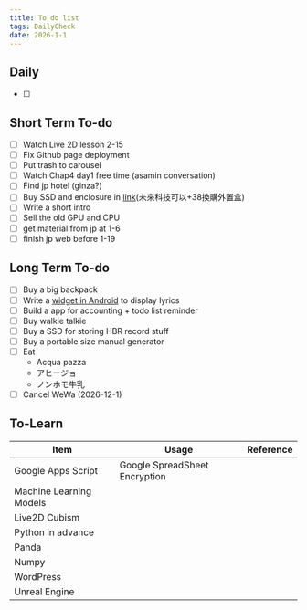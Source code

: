 ```yaml
---
title: To do list
tags: DailyCheck
date: 2026-1-1
---
```


## Daily
- [ ] 
## Short Term To-do
- [ ] Watch Live 2D lesson 2-15
- [ ] Fix Github page deployment
- [ ] Put trash to carousel
- [ ] Watch Chap4 day1 free time (asamin conversation)
- [ ] Find jp hotel (ginza?)
- [ ] Buy SSD and enclosure in [link](https://www.price.com.hk/product.php?p=576311)(未來科技可以+38換購外置盒)
- [ ] Write a short intro
- [ ] Sell the old GPU and CPU
- [ ] get material from jp at 1-6
- [ ] finish jp web before 1-19
## Long Term To-do
- [ ] Buy a big backpack
- [ ] Write a [widget in Android](https://dev.to/rushitjivani/react-native-ultimate-guide-to-create-a-home-screen-widget-for-ios-and-android-1h9g) to display lyrics
- [ ] Build a app for accounting + todo list reminder
- [ ] Buy walkie talkie
- [ ] Buy a SSD for storing HBR record stuff
- [ ] Buy a portable size manual generator
- [ ] Eat 
	-  Acqua pazza
	- アヒージョ
	- ノンホモ牛乳
- [ ] Cancel WeWa (2026-12-1)

## To-Learn

| Item                    | Usage                         | Reference |
| ----------------------- | ----------------------------- | --------- |
| Google Apps Script      | Google SpreadSheet Encryption |           |
| Machine Learning Models |                               |           |
| Live2D Cubism           |                               |           |
| Python in advance       |                               |           |
| Panda                   |                               |           |
| Numpy                   |                               |           |
| WordPress               |                               |           |
| Unreal Engine           |                               |           |
